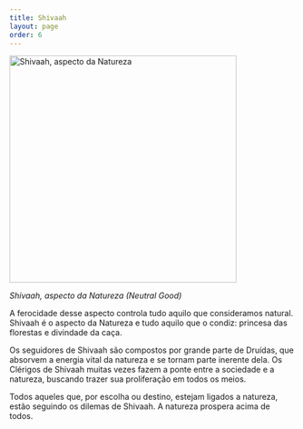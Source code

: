 ```yaml
---
title: Shivaah
layout: page
order: 6
---
```


<img src="../../assets/divindades/shivaah.jpg" alt="Shivaah, aspecto da Natureza" width="400"/>

*Shivaah, aspecto da Natureza (Neutral Good)*

A ferocidade desse aspecto controla tudo aquilo que consideramos natural. Shivaah é o aspecto da Natureza e tudo aquilo que o condiz: princesa das florestas e divindade da caça. 

Os seguidores de Shivaah são compostos por grande parte de Druídas, que absorvem a energia vital da natureza e se tornam parte inerente dela. Os Clérigos de Shivaah muitas vezes fazem a ponte entre a sociedade e a natureza, buscando trazer sua proliferação em todos os meios. 

Todos aqueles que, por escolha ou destino, estejam ligados a natureza, estão seguindo os dilemas de Shivaah. A natureza prospera acima de todos. 